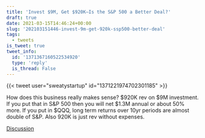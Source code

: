 ```yaml
---
title: 'Invest $9M, Get $920K—Is the S&P 500 a Better Deal?'
draft: true
date: 2021-03-15T14:46:24+00:00
slug: '202103151446-invest-9m-get-920k-ssp500-better-deal'
tags:
  - tweets
is_tweet: true
tweet_info:
  id: '1371367160522534920'
  type: 'reply'
  is_thread: False
---
```




{{< tweet user="sweatystartup" id="1371221974702301185" >}}

How does this business really makes sense? $920K rev on $9M investment. If you put that in S&amp;P 500 then you will net $1.3M annual or about 50% more. If you put in $QQQ, long term returns over 10yr periods are almost double of S&amp;P. Also 920K is just rev without expenses.

[Discussion](https://x.com/sytelus/status/1371367160522534920)
